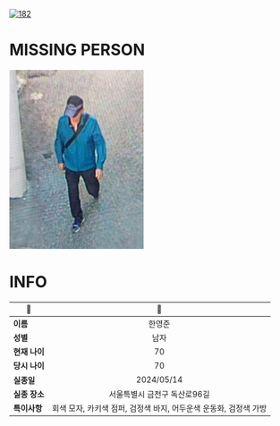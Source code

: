 [![182](https://img.shields.io/badge/%EC%8B%A4%EC%A2%85%EC%8B%A0%EA%B3%A0%EB%8A%94%20%EA%B5%AD%EB%B2%88%EC%97%86%EC%9D%B4-182-blue)](http://safe182.go.kr/index.do)

# MISSING PERSON

<img src="./missing_person.jpg">

# INFO

|🔑|💎|
|--|:--:|
|**이름**|한영준|
|**성별**|남자|
|**현재 나이**|70|
|**당시 나이**|70|
|**실종일**|2024/05/14|
|**실종 장소**|서울특별시 금천구 독산로96길 |
|**특이사항**|회색 모자, 카키색 점퍼, 검정색 바지, 어두운색 운동화, 검정색 가방|
